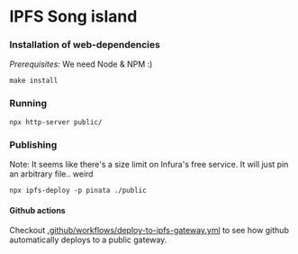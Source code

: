 # IPFS Song island

### Installation of web-dependencies

*Prerequisites:* We need Node & NPM :)

`make install`

### Running 

`npx http-server public/`

### Publishing

Note: It seems like there's a size limit on Infura's free service. It will just pin an arbitrary file.. weird

`npx ipfs-deploy -p pinata ./public`

#### Github actions

Checkout [.github/workflows/deploy-to-ipfs-gateway.yml](deploy-to-ipfs-gateway.yml) to see how github automatically 
deploys to a public gateway. 